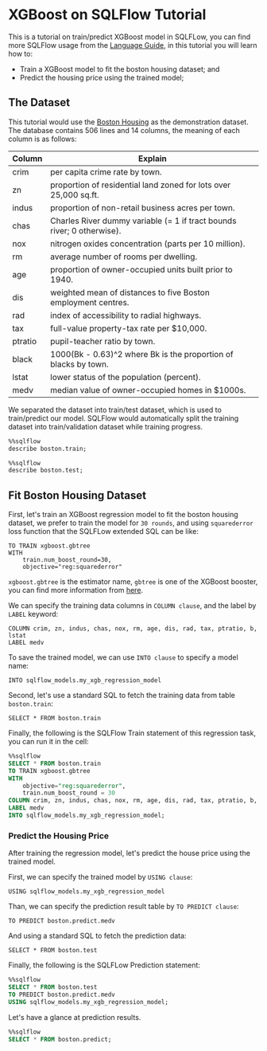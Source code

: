 # XGBoost on SQLFlow Tutorial

This is a tutorial on train/predict XGBoost model in SQLFLow, you can find more SQLFlow usage from the [Language Guide](../language_guide.md), in this tutorial you will learn how to:
- Train a XGBoost model to fit the boston housing dataset; and
- Predict the housing price using the trained model;


## The Dataset

This tutorial would use the [Boston Housing](https://www.kaggle.com/c/boston-housing) as the demonstration dataset.
The database contains 506 lines and 14 columns, the meaning of each column is as follows:

Column | Explain 
-- | -- 
crim|per capita crime rate by town.
zn|proportion of residential land zoned for lots over 25,000 sq.ft.
indus|proportion of non-retail business acres per town.
chas|Charles River dummy variable (= 1 if tract bounds river; 0 otherwise).
nox|nitrogen oxides concentration (parts per 10 million).
rm|average number of rooms per dwelling.
age|proportion of owner-occupied units built prior to 1940.
dis|weighted mean of distances to five Boston employment centres.
rad|index of accessibility to radial highways.
tax|full-value property-tax rate per \$10,000.
ptratio|pupil-teacher ratio by town.
black|1000(Bk - 0.63)^2 where Bk is the proportion of blacks by town.
lstat|lower status of the population (percent).
medv|median value of owner-occupied homes in $1000s.

We separated the dataset into train/test dataset, which is used to train/predict our model. SQLFlow would automatically split the training dataset into train/validation dataset while training progress.

```sql
%%sqlflow
describe boston.train;
```

```sql
%%sqlflow
describe boston.test;
```

## Fit Boston Housing Dataset

First, let's train an XGBoost regression model to fit the boston housing dataset, we prefer to train the model for `30 rounds`,
and using `squarederror` loss function that the SQLFLow extended SQL can be like:

```
TO TRAIN xgboost.gbtree
WITH
    train.num_boost_round=30,
    objective="reg:squarederror"
```

`xgboost.gbtree` is the estimator name, `gbtree` is one of the XGBoost booster, you can find more information from [here](https://xgboost.readthedocs.io/en/latest/parameter.html#general-parameters).

We can specify the training data columns in `COLUMN clause`, and the label by `LABEL` keyword:

```
COLUMN crim, zn, indus, chas, nox, rm, age, dis, rad, tax, ptratio, b, lstat
LABEL medv
```

To save the trained model, we can use `INTO clause` to specify a model name:

```
INTO sqlflow_models.my_xgb_regression_model
```

Second, let's use a standard SQL to fetch the training data from table `boston.train`:

```
SELECT * FROM boston.train
```

Finally, the following is the SQLFlow Train statement of this regression task, you can run it in the cell:

```sql
%%sqlflow
SELECT * FROM boston.train
TO TRAIN xgboost.gbtree
WITH
    objective="reg:squarederror",
    train.num_boost_round = 30
COLUMN crim, zn, indus, chas, nox, rm, age, dis, rad, tax, ptratio, b, lstat
LABEL medv
INTO sqlflow_models.my_xgb_regression_model;
```

### Predict the Housing Price
After training the regression model, let's predict the house price using the trained model.

First, we can specify the trained model by `USING clause`: 

```
USING sqlflow_models.my_xgb_regression_model
```

Than, we can specify the prediction result table by `TO PREDICT clause`:

```
TO PREDICT boston.predict.medv
```

And using a standard SQL to fetch the prediction data:

```
SELECT * FROM boston.test
```

Finally, the following is the SQLFLow Prediction statement:

```sql
%%sqlflow
SELECT * FROM boston.test
TO PREDICT boston.predict.medv
USING sqlflow_models.my_xgb_regression_model;
```

Let's have a glance at prediction results.

```sql
%%sqlflow
SELECT * FROM boston.predict;
```
